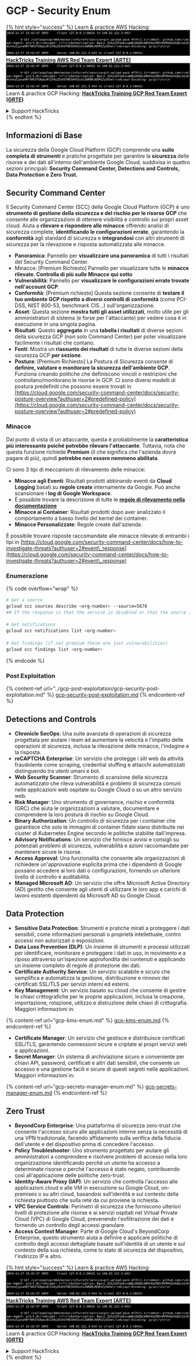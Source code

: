 # GCP - Security Enum

{% hint style="success" %}
Learn & practice AWS Hacking:<img src="../../../.gitbook/assets/image (1).png" alt="" data-size="line">[**HackTricks Training AWS Red Team Expert (ARTE)**](https://training.hacktricks.xyz/courses/arte)<img src="../../../.gitbook/assets/image (1).png" alt="" data-size="line">\
Learn & practice GCP Hacking: <img src="../../../.gitbook/assets/image (2).png" alt="" data-size="line">[**HackTricks Training GCP Red Team Expert (GRTE)**<img src="../../../.gitbook/assets/image (2).png" alt="" data-size="line">](https://training.hacktricks.xyz/courses/grte)

<details>

<summary>Support HackTricks</summary>

* Check the [**subscription plans**](https://github.com/sponsors/carlospolop)!
* **Join the** 💬 [**Discord group**](https://discord.gg/hRep4RUj7f) or the [**telegram group**](https://t.me/peass) or **follow** us on **Twitter** 🐦 [**@hacktricks\_live**](https://twitter.com/hacktricks\_live)**.**
* **Share hacking tricks by submitting PRs to the** [**HackTricks**](https://github.com/carlospolop/hacktricks) and [**HackTricks Cloud**](https://github.com/carlospolop/hacktricks-cloud) github repos.

</details>
{% endhint %}

## Informazioni di Base

La sicurezza della Google Cloud Platform (GCP) comprende una **suite completa di strumenti** e pratiche progettate per garantire la **sicurezza** delle risorse e dei dati all'interno dell'ambiente Google Cloud, suddivisa in quattro sezioni principali: **Security Command Center, Detections and Controls, Data Protection e Zero Trust.**

## **Security Command Center**

Il Security Command Center (SCC) della Google Cloud Platform (GCP) è uno **strumento di gestione della sicurezza e del rischio per le risorse GCP** che consente alle organizzazioni di ottenere visibilità e controllo sui propri asset cloud. Aiuta a **rilevare e rispondere alle minacce** offrendo analisi di sicurezza complete, **identificando le configurazioni errate**, garantendo la **conformità** agli standard di sicurezza e **integrandosi** con altri strumenti di sicurezza per la rilevazione e risposta automatizzata alle minacce.

* **Panoramica**: Pannello per **visualizzare una panoramica** di tutti i risultati del Security Command Center.
* Minacce: \[Premium Richiesto] Pannello per visualizzare tutte le **minacce rilevate. Controlla di più sulle Minacce qui sotto**
* **Vulnerabilità**: Pannello per **visualizzare le configurazioni errate trovate nell'account GCP**.
* **Conformità**: \[Premium richiesto] Questa sezione consente di **testare il tuo ambiente GCP rispetto a diversi controlli di conformità** (come PCI-DSS, NIST 800-53, benchmark CIS...) sull'organizzazione.
* **Asset**: Questa sezione **mostra tutti gli asset utilizzati**, molto utile per gli amministratori di sistema (e forse per l'attaccante) per vedere cosa è in esecuzione in una singola pagina.
* **Risultati**: Questo **aggregato** in una **tabella i risultati** di diverse sezioni della sicurezza GCP (non solo Command Center) per poter visualizzare facilmente i risultati che contano.
* **Fonti**: Mostra un **riassunto dei risultati** di tutte le diverse sezioni della sicurezza GCP **per sezione**.
* **Postura**: \[Premium Richiesto] La Postura di Sicurezza consente di **definire, valutare e monitorare la sicurezza dell'ambiente GCP**. Funziona creando politiche che definiscono vincoli o restrizioni che controllano/monitorano le risorse in GCP. Ci sono diversi modelli di postura predefiniti che possono essere trovati in [https://cloud.google.com/security-command-center/docs/security-posture-overview?authuser=2#predefined-policy](https://cloud.google.com/security-command-center/docs/security-posture-overview?authuser=2#predefined-policy)

### **Minacce**

Dal punto di vista di un attaccante, questa è probabilmente la **caratteristica più interessante poiché potrebbe rilevare l'attaccante**. Tuttavia, nota che questa funzione richiede **Premium** (il che significa che l'azienda dovrà pagare di più), quindi **potrebbe non essere nemmeno abilitata**.

Ci sono 3 tipi di meccanismi di rilevamento delle minacce:

* **Minacce agli Eventi**: Risultati prodotti abbinando eventi da **Cloud Logging** basati su **regole create** internamente da Google. Può anche scansionare i **log di Google Workspace**.
* È possibile trovare la descrizione di tutte le [**regole di rilevamento nella documentazione**](https://cloud.google.com/security-command-center/docs/concepts-event-threat-detection-overview?authuser=2#how\_works)
* **Minacce ai Container**: Risultati prodotti dopo aver analizzato il comportamento a basso livello del kernel dei container.
* **Minacce Personalizzate**: Regole create dall'azienda.

È possibile trovare risposte raccomandate alle minacce rilevate di entrambi i tipi in [https://cloud.google.com/security-command-center/docs/how-to-investigate-threats?authuser=2#event\_response](https://cloud.google.com/security-command-center/docs/how-to-investigate-threats?authuser=2#event\_response)

### Enumerazione

{% code overflow="wrap" %}
```bash
# Get a source
gcloud scc sources describe <org-number> --source=5678
## If the response is that the service is disabled or that the source is not found, then, it isn't enabled

# Get notifications
gcloud scc notifications list <org-number>

# Get findings (if not premium these are just vulnerabilities)
gcloud scc findings list <org-number>
```
{% endcode %}

### Post Exploitation

{% content-ref url="../gcp-post-exploitation/gcp-security-post-exploitation.md" %}
[gcp-security-post-exploitation.md](../gcp-post-exploitation/gcp-security-post-exploitation.md)
{% endcontent-ref %}

## Detections and Controls

* **Chronicle SecOps**: Una suite avanzata di operazioni di sicurezza progettata per aiutare i team ad aumentare la velocità e l'impatto delle operazioni di sicurezza, inclusa la rilevazione delle minacce, l'indagine e la risposta.
* **reCAPTCHA Enterprise**: Un servizio che protegge i siti web da attività fraudolente come scraping, credential stuffing e attacchi automatizzati distinguendo tra utenti umani e bot.
* **Web Security Scanner**: Strumento di scansione della sicurezza automatizzato che rileva vulnerabilità e problemi di sicurezza comuni nelle applicazioni web ospitate su Google Cloud o su un altro servizio web.
* **Risk Manager**: Uno strumento di governance, rischio e conformità (GRC) che aiuta le organizzazioni a valutare, documentare e comprendere la loro postura di rischio su Google Cloud.
* **Binary Authorization**: Un controllo di sicurezza per i container che garantisce che solo le immagini di container fidate siano distribuite nei cluster di Kubernetes Engine secondo le politiche stabilite dall'impresa.
* **Advisory Notifications**: Un servizio che fornisce avvisi e consigli su potenziali problemi di sicurezza, vulnerabilità e azioni raccomandate per mantenere sicure le risorse.
* **Access Approval**: Una funzionalità che consente alle organizzazioni di richiedere un'approvazione esplicita prima che i dipendenti di Google possano accedere ai loro dati o configurazioni, fornendo un ulteriore livello di controllo e auditabilità.
* **Managed Microsoft AD**: Un servizio che offre Microsoft Active Directory (AD) gestito che consente agli utenti di utilizzare le loro app e carichi di lavoro esistenti dipendenti da Microsoft AD su Google Cloud.

## Data Protection

* **Sensitive Data Protection**: Strumenti e pratiche mirati a proteggere i dati sensibili, come informazioni personali o proprietà intellettuale, contro accessi non autorizzati o esposizioni.
* **Data Loss Prevention (DLP)**: Un insieme di strumenti e processi utilizzati per identificare, monitorare e proteggere i dati in uso, in movimento e a riposo attraverso un'ispezione approfondita dei contenuti e applicando un insieme completo di regole di protezione dei dati.
* **Certificate Authority Service**: Un servizio scalabile e sicuro che semplifica e automatizza la gestione, distribuzione e rinnovo dei certificati SSL/TLS per servizi interni ed esterni.
* **Key Management**: Un servizio basato su cloud che consente di gestire le chiavi crittografiche per le proprie applicazioni, inclusa la creazione, importazione, rotazione, utilizzo e distruzione delle chiavi di crittografia. Maggiori informazioni in:

{% content-ref url="gcp-kms-enum.md" %}
[gcp-kms-enum.md](gcp-kms-enum.md)
{% endcontent-ref %}

* **Certificate Manager**: Un servizio che gestisce e distribuisce certificati SSL/TLS, garantendo connessioni sicure e criptate ai propri servizi web e applicazioni.
* **Secret Manager**: Un sistema di archiviazione sicuro e conveniente per chiavi API, password, certificati e altri dati sensibili, che consente un accesso e una gestione facili e sicure di questi segreti nelle applicazioni. Maggiori informazioni in:

{% content-ref url="gcp-secrets-manager-enum.md" %}
[gcp-secrets-manager-enum.md](gcp-secrets-manager-enum.md)
{% endcontent-ref %}

## Zero Trust

* **BeyondCorp Enterprise**: Una piattaforma di sicurezza zero-trust che consente l'accesso sicuro alle applicazioni interne senza la necessità di una VPN tradizionale, facendo affidamento sulla verifica della fiducia dell'utente e del dispositivo prima di concedere l'accesso.
* **Policy Troubleshooter**: Uno strumento progettato per aiutare gli amministratori a comprendere e risolvere problemi di accesso nella loro organizzazione identificando perché un utente ha accesso a determinate risorse o perché l'accesso è stato negato, contribuendo così all'applicazione delle politiche zero-trust.
* **Identity-Aware Proxy (IAP)**: Un servizio che controlla l'accesso alle applicazioni cloud e alle VM in esecuzione su Google Cloud, on-premises o su altri cloud, basandosi sull'identità e sul contesto della richiesta piuttosto che sulla rete da cui proviene la richiesta.
* **VPC Service Controls**: Perimetri di sicurezza che forniscono ulteriori livelli di protezione alle risorse e ai servizi ospitati nel Virtual Private Cloud (VPC) di Google Cloud, prevenendo l'exfiltrazione dei dati e fornendo un controllo degli accessi granulare.
* **Access Context Manager**: Parte di Google Cloud's BeyondCorp Enterprise, questo strumento aiuta a definire e applicare politiche di controllo degli accessi dettagliate basate sull'identità di un utente e sul contesto della sua richiesta, come lo stato di sicurezza del dispositivo, l'indirizzo IP e altro.

{% hint style="success" %}
Learn & practice AWS Hacking:<img src="../../../.gitbook/assets/image (1).png" alt="" data-size="line">[**HackTricks Training AWS Red Team Expert (ARTE)**](https://training.hacktricks.xyz/courses/arte)<img src="../../../.gitbook/assets/image (1).png" alt="" data-size="line">\
Learn & practice GCP Hacking: <img src="../../../.gitbook/assets/image (2).png" alt="" data-size="line">[**HackTricks Training GCP Red Team Expert (GRTE)**<img src="../../../.gitbook/assets/image (2).png" alt="" data-size="line">](https://training.hacktricks.xyz/courses/grte)

<details>

<summary>Support HackTricks</summary>

* Check the [**subscription plans**](https://github.com/sponsors/carlospolop)!
* **Join the** 💬 [**Discord group**](https://discord.gg/hRep4RUj7f) or the [**telegram group**](https://t.me/peass) or **follow** us on **Twitter** 🐦 [**@hacktricks\_live**](https://twitter.com/hacktricks\_live)**.**
* **Share hacking tricks by submitting PRs to the** [**HackTricks**](https://github.com/carlospolop/hacktricks) and [**HackTricks Cloud**](https://github.com/carlospolop/hacktricks-cloud) github repos.

</details>
{% endhint %}
